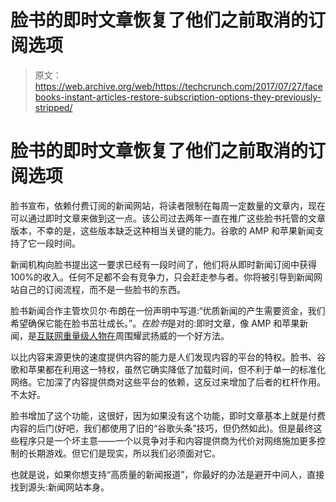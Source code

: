 # 脸书的即时文章恢复了他们之前取消的订阅选项 

> 原文：<https://web.archive.org/web/https://techcrunch.com/2017/07/27/facebooks-instant-articles-restore-subscription-options-they-previously-stripped/>

# 脸书的即时文章恢复了他们之前取消的订阅选项

脸书宣布，依赖付费订阅的新闻网站，将读者限制在每周一定数量的文章内，现在可以通过即时文章来做到这一点。该公司过去两年一直在推广这些脸书托管的文章版本，不幸的是，这些版本缺乏这种相当关键的能力。谷歌的 AMP 和苹果新闻支持了它一段时间。

新闻机构向脸书提出这一要求已经有一段时间了，他们将从即时新闻订阅中获得 100%的收入。任何不足都不会有竞争力，只会赶走参与者。你将被引导到新闻网站自己的订阅流程，而不是一些脸书的东西。

脸书新闻合作主管坎贝尔·布朗在一份声明中写道:“优质新闻的产生需要资金，我们希望确保它能在脸书茁壮成长。”。*在脸书*是对的:即时文章，像 AMP 和苹果新闻，是[互联网重量级人物在](https://web.archive.org/web/20221006075130/https://beta.techcrunch.com/2017/03/09/deal-with-the-blue-devil/)周围耀武扬威的一个好方法。

以比内容来源更快的速度提供内容的能力是人们发现内容的平台的特权。脸书、谷歌和苹果都在利用这一特权，虽然它确实降低了加载时间，但不利于单一的标准化网络。它加深了内容提供商对这些平台的依赖，这反过来增加了后者的杠杆作用。不太好。

脸书增加了这个功能，这很好，因为如果没有这个功能，即时文章基本上就是付费内容的后门(好吧，我们都使用了旧的“谷歌头条”技巧，但仍然如此)。但是最终这些程序只是一个坏主意——一个以竞争对手和内容提供商为代价对网络施加更多控制的长期游戏。但它们是现实，所以我们必须面对它。

也就是说，如果你想支持“高质量的新闻报道”，你最好的办法是避开中间人，直接找到源头:新闻网站本身。